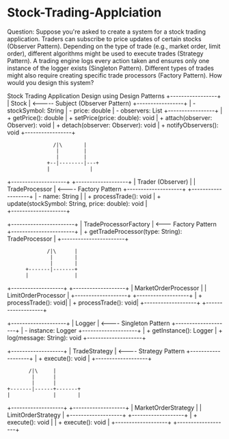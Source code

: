 # Stock-Trading-Applciation


Question:
Suppose you're asked to create a system for a stock trading application. Traders can subscribe to price updates of certain stocks (Observer Pattern). Depending on the type of trade (e.g., market order, limit order), different algorithms might be used to execute trades (Strategy Pattern). A trading engine logs every action taken and ensures only one instance of the logger exists (Singleton Pattern). Different types of trades might also require creating specific trade processors (Factory Pattern). How would you design this system?

Stock Trading Application Design using Design Patterns
+-----------------+
|     Stock       |  <----- Subject (Observer Pattern)
+-----------------+
| - stockSymbol: String
| - price: double
| - observers: List<Observer>
+-----------------+
| + getPrice(): double
| + setPrice(price: double): void
| + attach(observer: Observer): void
| + detach(observer: Observer): void
| + notifyObservers(): void
+-----------------+


                   /|\       |
                    |        |
                    |        |
                 +--|--------|---+
                 |             |
+--------------------+       +-------------------+
| Trader (Observer) |       |   TradeProcessor  | <---- Factory Pattern
+--------------------+       +-------------------+
| - name: String     |       | + processTrade(): void
| + update(stockSymbol: String, price: double): void |   
+--------------------+


+-----------------------+
|    TradeProcessorFactory    | <--- Factory Pattern
+-----------------------+
| + getTradeProcessor(type: String): TradeProcessor |
+-----------------------+


                 /|\      |
                  |       |
                  |       |
          +-------|-------+ 
          |               |
+-------------------+     +-------------------+
| MarketOrderProcessor |   | LimitOrderProcessor |
+-------------------+     +-------------------+
| + processTrade(): void| | + processTrade(): void|
+-------------------+     +-------------------+


+--------------------+
|    Logger          | <---- Singleton Pattern
+--------------------+
| - instance: Logger
+--------------------+
| + getInstance(): Logger
| + log(message: String): void
+--------------------+


+-------------------+
|  TradeStrategy    | <---- Strategy Pattern
+-------------------+
| + execute(): void |
+-------------------+


           /|\     |
            |      |
            |      |
    +-------|------+-------+
    |              |       |
+-------------------+     +-------------------+
| MarketOrderStrategy |   | LimitOrderStrategy |
+-------------------+     +-------------------+
| + execute(): void  |    | + execute(): void |
+-------------------+     +-------------------+
